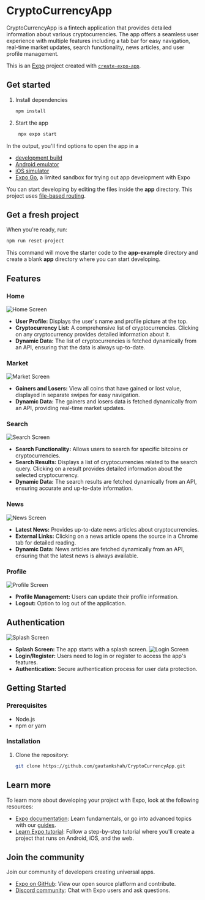 # CryptoCurrencyApp
CryptoCurrencyApp is a fintech application that provides detailed information about various cryptocurrencies. The app offers a seamless user experience with multiple features including a tab bar for easy navigation, real-time market updates, search functionality, news articles, and user profile management.

This is an [Expo](https://expo.dev) project created with [`create-expo-app`](https://www.npmjs.com/package/create-expo-app).

## Get started

1. Install dependencies

   ```bash
   npm install
   ```

2. Start the app

   ```bash
    npx expo start
   ```

In the output, you'll find options to open the app in a

- [development build](https://docs.expo.dev/develop/development-builds/introduction/)
- [Android emulator](https://docs.expo.dev/workflow/android-studio-emulator/)
- [iOS simulator](https://docs.expo.dev/workflow/ios-simulator/)
- [Expo Go](https://expo.dev/go), a limited sandbox for trying out app development with Expo

You can start developing by editing the files inside the **app** directory. This project uses [file-based routing](https://docs.expo.dev/router/introduction).

## Get a fresh project

When you're ready, run:

```bash
npm run reset-project
```

This command will move the starter code to the **app-example** directory and create a blank **app** directory where you can start developing.


## Features

### Home
![Home Screen](path/to/home_screen_image.jpg)
- **User Profile:** Displays the user's name and profile picture at the top.
- **Cryptocurrency List:** A comprehensive list of cryptocurrencies. Clicking on any cryptocurrency provides detailed information about it.
- **Dynamic Data:** The list of cryptocurrencies is fetched dynamically from an API, ensuring that the data is always up-to-date.

### Market
![Market Screen](path/to/market_screen_image.jpg)
- **Gainers and Losers:** View all coins that have gained or lost value, displayed in separate swipes for easy navigation.
- **Dynamic Data:** The gainers and losers data is fetched dynamically from an API, providing real-time market updates.

### Search
![Search Screen](path/to/search_screen_image.jpg)
- **Search Functionality:** Allows users to search for specific bitcoins or cryptocurrencies.
- **Search Results:** Displays a list of cryptocurrencies related to the search query. Clicking on a result provides detailed information about the selected cryptocurrency.
- **Dynamic Data:** The search results are fetched dynamically from an API, ensuring accurate and up-to-date information.

### News
![News Screen](path/to/news_screen_image.jpg)
- **Latest News:** Provides up-to-date news articles about cryptocurrencies.
- **External Links:** Clicking on a news article opens the source in a Chrome tab for detailed reading.
- **Dynamic Data:** News articles are fetched dynamically from an API, ensuring that the latest news is always available.

### Profile
![Profile Screen](path/to/profile_screen_image.jpg)
- **Profile Management:** Users can update their profile information.
- **Logout:** Option to log out of the application.

## Authentication
![Splash Screen](path/to/splash_screen_image.jpg)
- **Splash Screen:** The app starts with a splash screen.
![Login Screen](path/to/login_screen_image.jpg)
- **Login/Register:** Users need to log in or register to access the app's features.
- **Authentication:** Secure authentication process for user data protection.

## Getting Started

### Prerequisites
- Node.js
- npm or yarn

### Installation
1. Clone the repository:
   ```bash
   git clone https://github.com/gautamkshah/CryptoCurrencyApp.git


## Learn more

To learn more about developing your project with Expo, look at the following resources:

- [Expo documentation](https://docs.expo.dev/): Learn fundamentals, or go into advanced topics with our [guides](https://docs.expo.dev/guides).
- [Learn Expo tutorial](https://docs.expo.dev/tutorial/introduction/): Follow a step-by-step tutorial where you'll create a project that runs on Android, iOS, and the web.

## Join the community

Join our community of developers creating universal apps.

- [Expo on GitHub](https://github.com/expo/expo): View our open source platform and contribute.
- [Discord community](https://chat.expo.dev): Chat with Expo users and ask questions.
